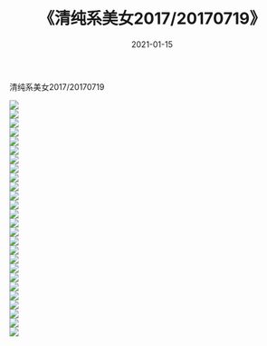 ﻿---
layout: post
title:  《清纯系美女2017/20170719》
date:   2021-01-15
img: http://img.660000.xyz/Sharelink/清纯系美女/2017/20170719/000.jpg
categories: [美女, 清纯, 唯美]
---

清纯系美女2017/20170719

 ![](http://img.660000.xyz/Sharelink/清纯系美女/2017/20170719/001.png) <br>![](http://img.660000.xyz/Sharelink/清纯系美女/2017/20170719/002.png) <br>![](http://img.660000.xyz/Sharelink/清纯系美女/2017/20170719/003.png) <br>![](http://img.660000.xyz/Sharelink/清纯系美女/2017/20170719/004.png) <br>![](http://img.660000.xyz/Sharelink/清纯系美女/2017/20170719/005.png) <br>![](http://img.660000.xyz/Sharelink/清纯系美女/2017/20170719/006.png) <br>![](http://img.660000.xyz/Sharelink/清纯系美女/2017/20170719/007.png) <br>![](http://img.660000.xyz/Sharelink/清纯系美女/2017/20170719/008.png) <br>![](http://img.660000.xyz/Sharelink/清纯系美女/2017/20170719/009.png) <br>![](http://img.660000.xyz/Sharelink/清纯系美女/2017/20170719/010.png) <br>![](http://img.660000.xyz/Sharelink/清纯系美女/2017/20170719/011.png) <br>![](http://img.660000.xyz/Sharelink/清纯系美女/2017/20170719/012.png) <br>![](http://img.660000.xyz/Sharelink/清纯系美女/2017/20170719/013.png) <br>![](http://img.660000.xyz/Sharelink/清纯系美女/2017/20170719/014.png) <br>![](http://img.660000.xyz/Sharelink/清纯系美女/2017/20170719/015.png) <br>![](http://img.660000.xyz/Sharelink/清纯系美女/2017/20170719/016.png) <br>![](http://img.660000.xyz/Sharelink/清纯系美女/2017/20170719/017.png) <br>![](http://img.660000.xyz/Sharelink/清纯系美女/2017/20170719/018.png) <br>![](http://img.660000.xyz/Sharelink/清纯系美女/2017/20170719/019.png) <br>![](http://img.660000.xyz/Sharelink/清纯系美女/2017/20170719/020.png) <br>![](http://img.660000.xyz/Sharelink/清纯系美女/2017/20170719/021.png) <br>![](http://img.660000.xyz/Sharelink/清纯系美女/2017/20170719/022.png) <br>![](http://img.660000.xyz/Sharelink/清纯系美女/2017/20170719/023.png) <br>![](http://img.660000.xyz/Sharelink/清纯系美女/2017/20170719/024.png) <br>![](http://img.660000.xyz/Sharelink/清纯系美女/2017/20170719/025.png) <br>![](http://img.660000.xyz/Sharelink/清纯系美女/2017/20170719/026.png) <br>